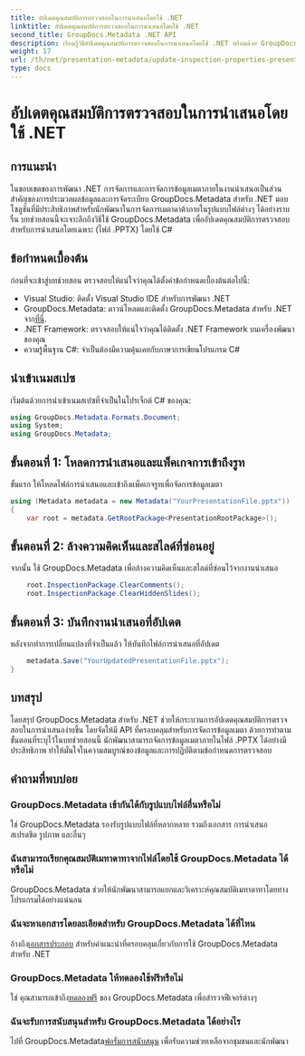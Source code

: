 ```yaml
---
title: อัปเดตคุณสมบัติการตรวจสอบในการนำเสนอโดยใช้ .NET
linktitle: อัปเดตคุณสมบัติการตรวจสอบในการนำเสนอโดยใช้ .NET
second_title: GroupDocs.Metadata .NET API
description: เรียนรู้วิธีอัปเดตคุณสมบัติการตรวจสอบในการนำเสนอโดยใช้ .NET พร้อมด้วย GroupDocs.Metadata การจัดการข้อมูลเมตาที่ง่ายและมีประสิทธิภาพสำหรับไฟล์ .PPTX
weight: 17
url: /th/net/presentation-metadata/update-inspection-properties-presentations/
type: docs
---
```

# อัปเดตคุณสมบัติการตรวจสอบในการนำเสนอโดยใช้ .NET

## การแนะนำ
ในขอบเขตของการพัฒนา .NET การจัดการและการจัดการข้อมูลเมตาภายในงานนำเสนอเป็นส่วนสำคัญของการประมวลผลข้อมูลและการจัดระเบียบ GroupDocs.Metadata สำหรับ .NET มอบโซลูชันที่มีประสิทธิภาพสำหรับนักพัฒนาในการจัดการเมตาดาต้าภายในรูปแบบไฟล์ต่างๆ ได้อย่างราบรื่น บทช่วยสอนนี้จะเจาะลึกถึงวิธีใช้ GroupDocs.Metadata เพื่ออัปเดตคุณสมบัติการตรวจสอบสำหรับการนำเสนอโดยเฉพาะ (ไฟล์ .PPTX) โดยใช้ C#
## ข้อกำหนดเบื้องต้น
ก่อนที่จะเข้าสู่บทช่วยสอน ตรวจสอบให้แน่ใจว่าคุณได้ตั้งค่าข้อกำหนดเบื้องต้นต่อไปนี้:
- Visual Studio: ติดตั้ง Visual Studio IDE สำหรับการพัฒนา .NET
-  GroupDocs.Metadata: ดาวน์โหลดและติดตั้ง GroupDocs.Metadata สำหรับ .NET จาก[ที่นี่](https://releases.groupdocs.com/metadata/net/).
- .NET Framework: ตรวจสอบให้แน่ใจว่าคุณได้ติดตั้ง .NET Framework บนเครื่องพัฒนาของคุณ
- ความรู้พื้นฐาน C#: จำเป็นต้องมีความคุ้นเคยกับภาษาการเขียนโปรแกรม C#

## นำเข้าเนมสเปซ
เริ่มต้นด้วยการนำเข้าเนมสเปซที่จำเป็นในโปรเจ็กต์ C# ของคุณ:
```csharp
using GroupDocs.Metadata.Formats.Document;
using System;
using GroupDocs.Metadata;
```
## ขั้นตอนที่ 1: โหลดการนำเสนอและแพ็คเกจการเข้าถึงรูท
ขั้นแรก ให้โหลดไฟล์การนำเสนอและเข้าถึงแพ็คเกจรูทเพื่อจัดการข้อมูลเมตา

```csharp
using (Metadata metadata = new Metadata("YourPresentationFile.pptx"))
{
    var root = metadata.GetRootPackage<PresentationRootPackage>();
```
## ขั้นตอนที่ 2: ล้างความคิดเห็นและสไลด์ที่ซ่อนอยู่
จากนั้น ใช้ GroupDocs.Metadata เพื่อล้างความคิดเห็นและสไลด์ที่ซ่อนไว้จากงานนำเสนอ

```csharp
    root.InspectionPackage.ClearComments();
    root.InspectionPackage.ClearHiddenSlides();
```
## ขั้นตอนที่ 3: บันทึกงานนำเสนอที่อัปเดต
หลังจากทำการเปลี่ยนแปลงที่จำเป็นแล้ว ให้บันทึกไฟล์การนำเสนอที่อัปเดต

```csharp
    metadata.Save("YourUpdatedPresentationFile.pptx");
}
```

## บทสรุป
โดยสรุป GroupDocs.Metadata สำหรับ .NET ช่วยให้กระบวนการอัปเดตคุณสมบัติการตรวจสอบในการนำเสนอง่ายขึ้น โดยจัดให้มี API ที่ครอบคลุมสำหรับการจัดการข้อมูลเมตา ด้วยการทำตามขั้นตอนที่ระบุไว้ในบทช่วยสอนนี้ นักพัฒนาสามารถจัดการข้อมูลเมตาภายในไฟล์ .PPTX ได้อย่างมีประสิทธิภาพ ทำให้มั่นใจในความสมบูรณ์ของข้อมูลและการปฏิบัติตามข้อกำหนดการตรวจสอบ

## คำถามที่พบบ่อย
### GroupDocs.Metadata เข้ากันได้กับรูปแบบไฟล์อื่นหรือไม่
ใช่ GroupDocs.Metadata รองรับรูปแบบไฟล์ที่หลากหลาย รวมถึงเอกสาร การนำเสนอ สเปรดชีต รูปภาพ และอื่นๆ
### ฉันสามารถเรียกคุณสมบัติเมทาดาทาจากไฟล์โดยใช้ GroupDocs.Metadata ได้หรือไม่
GroupDocs.Metadata ช่วยให้นักพัฒนาสามารถแยกและวิเคราะห์คุณสมบัติเมทาดาทาโดยทางโปรแกรมได้อย่างแน่นอน
### ฉันจะหาเอกสารโดยละเอียดสำหรับ GroupDocs.Metadata ได้ที่ไหน
 อ้างถึง[เอกสารประกอบ](https://tutorials.groupdocs.com/metadata/net/) สำหรับคำแนะนำที่ครอบคลุมเกี่ยวกับการใช้ GroupDocs.Metadata สำหรับ .NET
### GroupDocs.Metadata ให้ทดลองใช้ฟรีหรือไม่
 ใช่ คุณสามารถเข้าถึง[ทดลองฟรี](https://releases.groupdocs.com/) ของ GroupDocs.Metadata เพื่อสำรวจฟีเจอร์ต่างๆ
### ฉันจะรับการสนับสนุนสำหรับ GroupDocs.Metadata ได้อย่างไร
 ไปที่ GroupDocs.Metadata[ฟอรั่มการสนับสนุน](https://forum.groupdocs.com/c/metadata/14) เพื่อรับความช่วยเหลือจากชุมชนและนักพัฒนา
